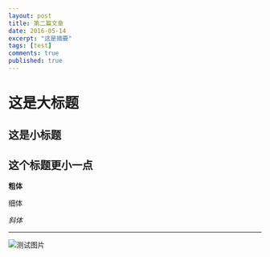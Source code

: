 ```yaml
---
layout: post
title: 第二篇文章
date: 2016-05-14
excerpt: "这是摘要"
tags: [test]
comments: true
published: true
---
```


# 这是大标题

## 这是小标题

## 这个标题更小一点

**粗体**

细体

*斜体*

***

![测试图片](http://7xrrtk.com1.z0.glb.clouddn.com/16-5-21/211448.jpg)

